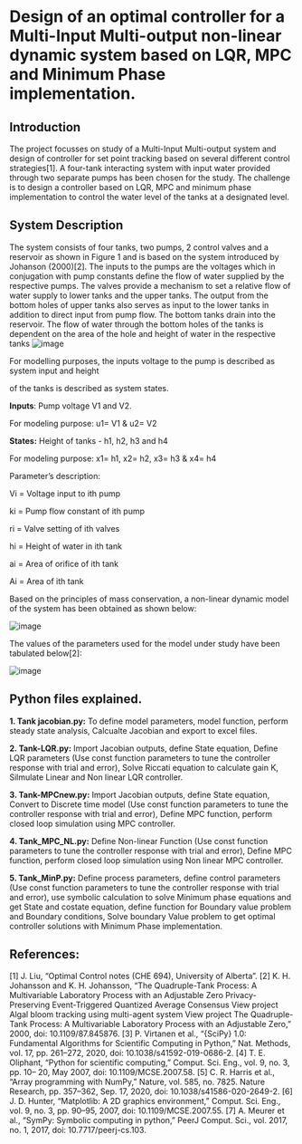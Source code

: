 # Design of an optimal controller for a Multi-Input Multi-output non-linear dynamic system based on LQR, MPC and Minimum Phase implementation.

## Introduction
The project focusses on study of a Multi-Input Multi-output system and design of controller for
set point tracking based on several different control strategies[1]. A four-tank interacting system
with input water provided through two separate pumps has been chosen for the study. The
challenge is to design a controller based on LQR, MPC and minimum phase implementation to
control the water level of the tanks at a designated level.
## System Description
The system consists of four tanks, two pumps, 2 control valves and a reservoir as shown in
Figure 1 and is based on the system introduced by Johanson (2000)[2]. The inputs to the pumps
are the voltages which in conjugation with pump constants define the flow of water supplied by
the respective pumps. The valves provide a mechanism to set a relative flow of water supply to
lower tanks and the upper tanks. The output from the bottom holes of upper tanks also serves
as input to the lower tanks in addition to direct input from pump flow. The bottom tanks drain
into the reservoir. The flow of water through the bottom holes of the tanks is dependent on the
area of the hole and height of water in the respective tanks
![image](https://user-images.githubusercontent.com/25398418/158436108-7b276503-e29d-45b3-b813-0589550935f1.png)

For modelling purposes, the inputs voltage to the pump is described as system input and height

of the tanks is described as system states.

**Inputs**: Pump voltage V1 and V2.

  For modeling purpose: u1= V1 & u2= V2
  
**States:** Height of tanks - h1, h2, h3 and h4

For modeling purpose: x1= h1, x2= h2, x3= h3 & x4= h4

Parameter’s description:

Vi = Voltage input to ith pump

ki = Pump flow constant of ith pump

ri = Valve setting of ith valves

hi = Height of water in ith tank

ai = Area of orifice of ith tank

Ai = Area of ith tank

Based on the principles of mass conservation, a non-linear dynamic model of the system has
been obtained as shown below:

![image](https://user-images.githubusercontent.com/25398418/158437266-1fdb843b-2e3c-4878-94a4-d32ae5c0c82e.png)

The values of the parameters used for the model under study have been tabulated below[2]:

![image](https://user-images.githubusercontent.com/25398418/158437530-6d3ff604-1761-46a7-a502-b729f060dab9.png)

## Python files explained.

**1. Tank jacobian.py:** To define model parameters, model function, perform steady state analysis, Calcualte Jacobian and export to excel files.

**2. Tank-LQR.py:** Import Jacobian outputs, define State equation, Define LQR parameters (Use const function parameters to tune the controller response with trial and error), Solve Riccati equation to calculate gain K, Silmulate Linear and Non linear LQR controller.

**3. Tank-MPCnew.py:** Import Jacobian outputs, define State equation, Convert to Discrete time model (Use const function parameters to tune the controller response with trial and error), Define MPC function, perform closed loop simulation using MPC controller.

**4. Tank_MPC_NL.py:** Define Non-linear Function (Use const function parameters to tune the controller response with trial and error), Define MPC function, perform closed loop simulation using Non linear MPC controller.

**5. Tank_MinP.py:** Define process parameters, define control parameters (Use const function parameters to tune the controller response with trial and error), use symbolic calculation to solve Minimum phase equations and get State and costate equation, define function for Boundary value problem and Boundary conditions, Solve boundary Value problem to get optimal controller solutions with Minimum Phase implementation.

## References:
[1] J. Liu, “Optimal Control notes (CHE 694), University of Alberta”.
[2] K. H. Johansson and K. H. Johansson, “The Quadruple-Tank Process: A Multivariable
Laboratory Process with an Adjustable Zero Privacy-Preserving Event-Triggered Quantized
Average Consensus View project Algal bloom tracking using multi-agent system View
project The Quadruple-Tank Process: A Multivariable Laboratory Process with an
Adjustable Zero,” 2000, doi: 10.1109/87.845876.
[3] P. Virtanen et al., “{SciPy} 1.0: Fundamental Algorithms for Scientific Computing in
Python,” Nat. Methods, vol. 17, pp. 261–272, 2020, doi: 10.1038/s41592-019-0686-2.
[4] T. E. Oliphant, “Python for scientific computing,” Comput. Sci. Eng., vol. 9, no. 3, pp. 10–
20, May 2007, doi: 10.1109/MCSE.2007.58.
[5] C. R. Harris et al., “Array programming with NumPy,” Nature, vol. 585, no. 7825. Nature
Research, pp. 357–362, Sep. 17, 2020, doi: 10.1038/s41586-020-2649-2.
[6] J. D. Hunter, “Matplotlib: A 2D graphics environment,” Comput. Sci. Eng., vol. 9, no. 3,
pp. 90–95, 2007, doi: 10.1109/MCSE.2007.55.
[7] A. Meurer et al., “SymPy: Symbolic computing in python,” PeerJ Comput. Sci., vol. 2017,
no. 1, 2017, doi: 10.7717/peerj-cs.103.

